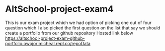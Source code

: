 # AltSchool-project-exam4
This is our exam project which we had option of picking one out of four question which I also picked the first question on the list that say we should create a portfolio from our github repository Hosted link below https://altschool-project-exam-github-portfolio.owojorimicheal.repl.co/repoData
